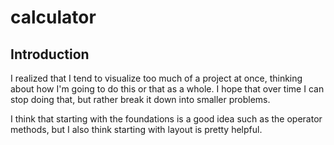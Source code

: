 # calculator

## Introduction

I realized that I tend to visualize too much of a project at once, thinking about how I'm going to do this or that as a whole. I hope that over time I can stop doing that, but rather break it down into smaller problems.

I think that starting with the foundations is a good idea such as the operator methods, but I also think starting with layout is pretty helpful.